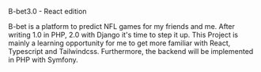 B-bet3.0 - React edition

B-bet is a platform to predict NFL games for my friends and me. After writing 1.0 in PHP,
2.0 with Django it's time to step it up. This Project is mainly a learning opportunity for me to
get more familiar with React, Typescript and Tailwindcss. Furthermore, the backend will be implemented 
in PHP with Symfony. 


